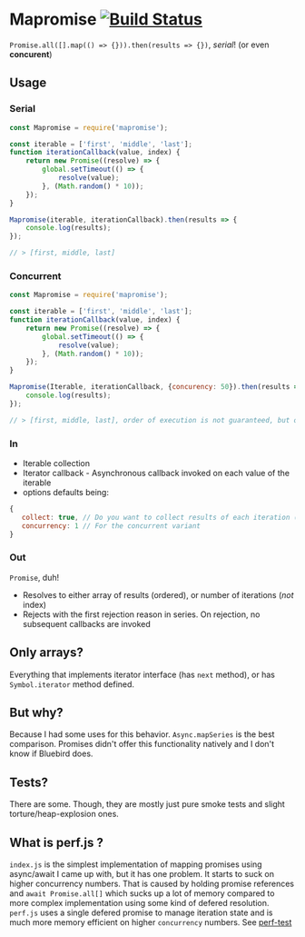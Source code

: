 # Mapromise [![Build Status](https://travis-ci.org/LynxyssCZ/mapromise.svg?branch=master)](https://travis-ci.org/LynxyssCZ/mapromise)
`Promise.all([].map(() => {})).then(results => {})`, *serial*! (or even __concurent__)


## Usage
### Serial
```javascript
const Mapromise = require('mapromise');

const iterable = ['first', 'middle', 'last'];
function iterationCallback(value, index) {
	return new Promise((resolve) => {
		global.setTimeout(() => {
			resolve(value);
		}, (Math.random() * 10));
	});
}

Mapromise(iterable, iterationCallback).then(results => {
	console.log(results);
});

// > [first, middle, last]
```

### Concurrent
```javascript
const Mapromise = require('mapromise');

const iterable = ['first', 'middle', 'last'];
function iterationCallback(value, index) {
	return new Promise((resolve) => {
		global.setTimeout(() => {
			resolve(value);
		}, (Math.random() * 10));
	});
}

Mapromise(Iterable, iterationCallback, {concurency: 50}).then(results => {
	console.log(results);
});

// > [first, middle, last], order of execution is not guaranteed, but order of results is
```

### In
 - Iterable collection
 - Iterator callback - Asynchronous callback invoked on each value of the iterable
 - options
 defaults being:
 ```javascript
 {
	collect: true, // Do you want to collect results of each iteration (Array.map behavior)
	concurrency: 1 // For the concurrent variant
 }
 ```

### Out
`Promise`, duh!
 - Resolves to either array of results (ordered), or number of iterations (*not* index)
 - Rejects with the first rejection reason in series.
 On rejection, no subsequent callbacks are invoked

## Only arrays?
Everything that implements iterator interface (has `next` method), or has `Symbol.iterator` method defined.


## But why?
Because I had some uses for this behavior. `Async.mapSeries` is the best comparison.
Promises didn't offer this functionality natively and I don't know if Bluebird does.


## Tests?
There are some. Though, they are mostly just pure smoke tests and slight torture/heap-explosion ones.

## What is perf.js ?
`index.js` is the simplest implementation of mapping promises using async/await I came up with, but it has one problem.
It starts to suck on higher concurrency numbers.
That is caused by holding promise references and `await Promise.all[]` which sucks up a lot of memory compared to more complex implementation using some kind of defered resolution.
`perf.js` uses a single defered promise to manage iteration state and is much more memory efficient on higher `concurrency` numbers.
See [perf-test](./perf-test.js)
